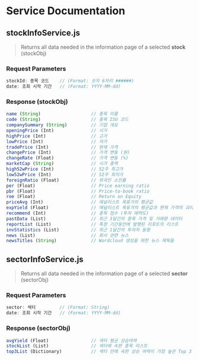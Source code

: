 # Service Documentation

## stockInfoService.js

> Returns all data needed in the information page of a selected **stock** (stockObj)

### Request Parameters

```javascript
stockId: 종목 코드    // (Format: 숫자 6자리 ######)
date: 조회 시작 기간   // (Format: YYYY-MM-dd)
```

### Response (stockObj)

```javascript
name (String)                   // 종목 이름
code (String)                   // 종목 ISU 코드
companySummary (String)         // 기업 개요
openingPrice (Int)              // 시가
highPrice (Int)                 // 고가
lowPrice (Int)                  // 저가
tradePrice (Int)                // 현재 가격
changePrice (Int)               // 가격 변동 (원)
changeRate (Float)              // 가격 변동 (%)
marketCap (String)              // 시가 총액
high52wPrice (Int)              // 52주 최고가
low52wPrice (Int)               // 52주 최저가
foreignRatio (Float)            // 외국인 소진률
per (Float)                     // Price earning ratio
pbr (Float)                     // Price-to-book ratio
roe (Float)                     // Return on Equity
priceAvg (Int)                  // 애널리스트 목표가의 평균값
expYield (Float)                // 애널리스트 목표가의 평균값과 현재 가격의 괴리율
recommend (Int)                 // 종목 점수 (투자 매력도)
pastData (List)                 // 최근 3달간의 종목 가격 및 거래량 데이터
reportList (List)               // 특정 기간동안에 발행된 리포트의 리스트
invStatistics (List)            // 최근 1달간의 투자자 동향
news (List)                     // 회사 관련 뉴스
newsTitles (String)             // Wordcloud 생성을 위한 뉴스 제목들
```

## sectorInfoService.js

> Returns all data needed in the information page of a selected **sector** (sectorObj)

### Request Parameters

```javascript
sector: 섹터         // (Format: String)
date: 조회 시작 기간   // (Format: YYYY-MM-dd)
```

### Response (sectorObj)

```javascript
avgYield (Float)                // 섹터 평균 상승여력
stockList (List)                // 섹터에 속한 종목 리스트
top3List (Dictionary)           // 섹터 안에 속한 상승 여력이 가장 높은 Top 3 소섹터
```
